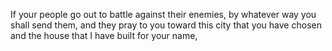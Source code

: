 If your people go out to battle against their enemies, by whatever way you shall send them, and they pray to you toward this city that you have chosen and the house that I have built for your name,
